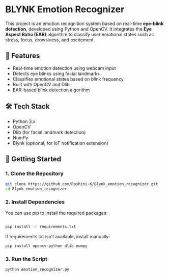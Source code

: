 # BLYNK Emotion Recognizer

This project is an emotion recognition system based on real-time **eye-blink detection**, developed using Python and OpenCV. It integrates the **Eye Aspect Ratio (EAR)** algorithm to classify user emotional states such as stress, focus, drowsiness, and excitement.

## 📌 Features

- Real-time emotion detection using webcam input
- Detects eye blinks using facial landmarks
- Classifies emotional states based on blink frequency
- Built with OpenCV and Dlib
- EAR-based blink detection algorithm

## 🛠️ Tech Stack

- Python 3.x
- OpenCV
- Dlib (for facial landmark detection)
- NumPy
- Blynk (optional, for IoT notification extension)

## 🚀 Getting Started
### 1. Clone the Repository
```bash
git clone https://github.com/Roshini-K/Blynk_emotion_recognizer.git
cd Blynk_emotion_recognizer
```

### 2. Install Dependencies
You can use pip to install the required packages:

```bash

pip install -r requirements.txt
```

If requirements.txt isn't available, install manually:
```bash
pip install opencv-python dlib numpy
```

### 3. Run the Script
```bash
python emotion_recognizer.py
```
